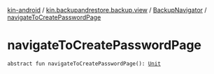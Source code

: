 [kin-android](../../index.md) / [kin.backupandrestore.backup.view](../index.md) / [BackupNavigator](index.md) / [navigateToCreatePasswordPage](./navigate-to-create-password-page.md)

# navigateToCreatePasswordPage

`abstract fun navigateToCreatePasswordPage(): `[`Unit`](https://kotlinlang.org/api/latest/jvm/stdlib/kotlin/-unit/index.html)